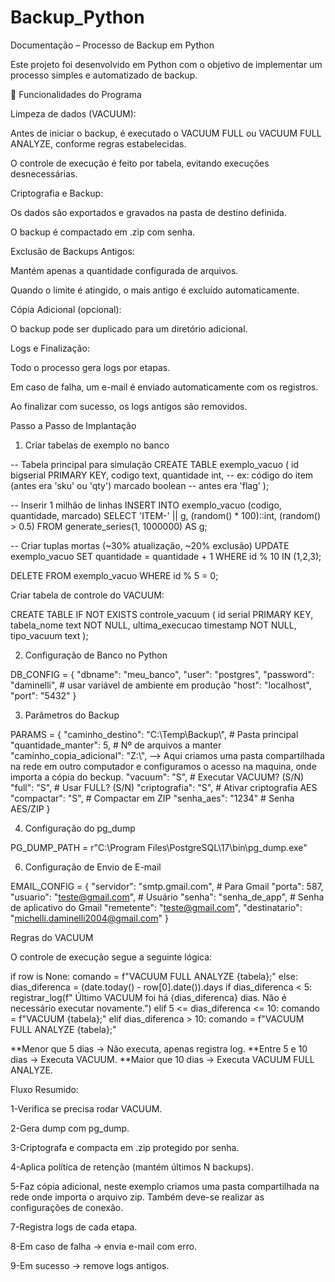 # Backup_Python
Documentação – Processo de Backup em Python

Este projeto foi desenvolvido em Python com o objetivo de implementar um processo simples e automatizado de backup.

🔹 Funcionalidades do Programa

Limpeza de dados (VACUUM):

Antes de iniciar o backup, é executado o VACUUM FULL ou VACUUM FULL ANALYZE, conforme regras estabelecidas.

O controle de execução é feito por tabela, evitando execuções desnecessárias.

Criptografia e Backup:

Os dados são exportados e gravados na pasta de destino definida.

O backup é compactado em .zip com senha.

Exclusão de Backups Antigos:

Mantém apenas a quantidade configurada de arquivos.

Quando o limite é atingido, o mais antigo é excluído automaticamente.

Cópia Adicional (opcional):

O backup pode ser duplicado para um diretório adicional.

Logs e Finalização:

Todo o processo gera logs por etapas.

Em caso de falha, um e-mail é enviado automaticamente com os registros.

Ao finalizar com sucesso, os logs antigos são removidos.



Passo a Passo de Implantação

1) Criar tabelas de exemplo no banco

-- Tabela principal para simulação
CREATE TABLE exemplo_vacuo (
    id bigserial PRIMARY KEY,
    codigo text,
    quantidade int,    -- ex: código do item (antes era 'sku' ou 'qty')
    marcado boolean    -- antes era 'flag'
);

-- Inserir 1 milhão de linhas
INSERT INTO exemplo_vacuo (codigo, quantidade, marcado)
SELECT 'ITEM-' || g, (random() * 100)::int, (random() > 0.5)
FROM generate_series(1, 1000000) AS g;

-- Criar tuplas mortas (~30% atualização, ~20% exclusão)
UPDATE exemplo_vacuo
SET quantidade = quantidade + 1
WHERE id % 10 IN (1,2,3);

DELETE FROM exemplo_vacuo
WHERE id % 5 = 0;

Criar tabela de controle do VACUUM:

CREATE TABLE IF NOT EXISTS controle_vacuum (
    id serial PRIMARY KEY,
    tabela_nome text NOT NULL,
    ultima_execucao timestamp NOT NULL,
    tipo_vacuum text
);


2) Configuração de Banco no Python

DB_CONFIG = {
    "dbname": "meu_banco",
    "user": "postgres",
    "password": "daminelli",  # usar variável de ambiente em produção
    "host": "localhost",
    "port": "5432"
}

3) Parâmetros do Backup

PARAMS = {
    "caminho_destino": "C:\\Temp\\Backup\\",        # Pasta principal
    "quantidade_manter": 5,                         # Nº de arquivos a manter
    "caminho_copia_adicional": "Z:\\",              --> Aqui criamos uma pasta compartilhada na rede em outro computador e configuramos o acesso na maquina, onde importa a cópia do beckup.
    "vacuum": "S",                                  # Executar VACUUM? (S/N)
    "full": "S",                                    # Usar FULL? (S/N)
    "criptografia": "S",                            # Ativar criptografia AES
    "compactar": "S",                               # Compactar em ZIP
    "senha_aes": "1234"                             # Senha AES/ZIP
}

4) Configuração do pg_dump

PG_DUMP_PATH = r"C:\Program Files\PostgreSQL\17\bin\pg_dump.exe"

6) Configuração de Envio de E-mail

EMAIL_CONFIG = {
    "servidor": "smtp.gmail.com",   # Para Gmail
    "porta": 587,
    "usuario": "teste@gmail.com",   # Usuário
    "senha": "senha_de_app",        # Senha de aplicativo do Gmail
    "remetente": "teste@gmail.com",
    "destinatario": "michelli.daminelli2004@gmail.com"
}



Regras do VACUUM

O controle de execução segue a seguinte lógica:

if row is None:
    comando = f"VACUUM FULL ANALYZE {tabela};"
else:
    dias_diferenca = (date.today() - row[0].date()).days
    if dias_diferenca < 5:
        registrar_log(f" Último VACUUM foi há {dias_diferenca} dias. Não é necessário executar novamente.")
    elif 5 <= dias_diferenca <= 10:
        comando = f"VACUUM {tabela};"
    elif dias_diferenca > 10:
        comando = f"VACUUM FULL ANALYZE {tabela};"

**Menor que 5 dias → Não executa, apenas registra log.
**Entre 5 e 10 dias → Executa VACUUM.
**Maior que 10 dias → Executa VACUUM FULL ANALYZE.

Fluxo Resumido:

1-Verifica se precisa rodar VACUUM.

2-Gera dump com pg_dump.

3-Criptografa e compacta em .zip protegido por senha.

4-Aplica política de retenção (mantém últimos N backups).

5-Faz cópia adicional, neste exemplo criamos uma pasta compartilhada na rede onde importa o arquivo zip. Também deve-se realizar as configurações de conexão.

7-Registra logs de cada etapa.

8-Em caso de falha → envia e-mail com erro.

9-Em sucesso → remove logs antigos.





